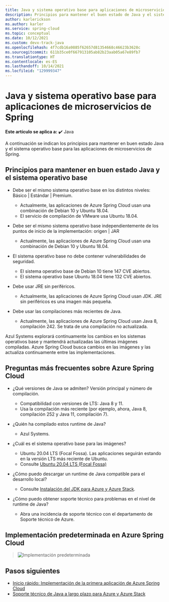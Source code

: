 ```yaml
---
title: Java y sistema operativo base para aplicaciones de microservicios de Azure Spring Cloud
description: Principios para mantener el buen estado de Java y el sistema operativo base para las aplicaciones de microservicios de Azure Spring Cloud
author: karlerickson
ms.author: karler
ms.service: spring-cloud
ms.topic: conceptual
ms.date: 10/12/2021
ms.custom: devx-track-java
ms.openlocfilehash: 4f7cdb16a9885f62657d81354668c46623b3628c
ms.sourcegitcommit: 611b35ce0f667913105ab82b23aab05a67e89fb7
ms.translationtype: HT
ms.contentlocale: es-ES
ms.lasthandoff: 10/14/2021
ms.locfileid: "129999347"
---
```

# <a name="java-and-base-os-for-spring-microservice-apps"></a>Java y sistema operativo base para aplicaciones de microservicios de Spring

**Este artículo se aplica a:** ✔️ Java

A continuación se indican los principios para mantener en buen estado Java y el sistema operativo base para las aplicaciones de microservicios de Spring.

## <a name="principles-for-healthy-java-and-base-os"></a>Principios para mantener en buen estado Java y el sistema operativo base

* Debe ser el mismo sistema operativo base en los distintos niveles: Básico | Estándar | Premium.

    * Actualmente, las aplicaciones de Azure Spring Cloud usan una combinación de Debian 10 y Ubuntu 18.04.
    * El servicio de compilación de VMware usa Ubuntu 18.04.

* Debe ser el mismo sistema operativo base independientemente de los puntos de inicio de la implementación: origen | JAR

    * Actualmente, las aplicaciones de Azure Spring Cloud usan una combinación de Debian 10 y Ubuntu 18.04.

* El sistema operativo base no debe contener vulnerabilidades de seguridad.

    * El sistema operativo base de Debian 10 tiene 147 CVE abiertos.
    * El sistema operativo base Ubuntu 18.04 tiene 132 CVE abiertos.

* Debe usar JRE sin periféricos.

    * Actualmente, las aplicaciones de Azure Spring Cloud usan JDK. JRE sin periféricos es una imagen más pequeña.

* Debe usar las compilaciones más recientes de Java.

    * Actualmente, las aplicaciones de Azure Spring Cloud usan Java 8, compilación 242. Se trata de una compilación no actualizada.

Azul Systems explorará continuamente los cambios en los sistemas operativos base y mantendrá actualizadas las últimas imágenes compiladas. Azure Spring Cloud busca cambios en las imágenes y las actualiza continuamente entre las implementaciones.

## <a name="faq-for-azure-spring-cloud"></a>Preguntas más frecuentes sobre Azure Spring Cloud

* ¿Qué versiones de Java se admiten? Versión principal y número de compilación.

    * Compatibilidad con versiones de LTS: Java 8 y 11.
    * Usa la compilación más reciente (por ejemplo, ahora, Java 8, compilación 252 y Java 11, compilación 7).

* ¿Quién ha compilado estos runtime de Java?

    * Azul Systems.

* ¿Cuál es el sistema operativo base para las imágenes?

    * Ubuntu 20.04 LTS (Focal Fossa). Las aplicaciones seguirán estando en la versión LTS más reciente de Ubuntu.
    * Consulte [Ubuntu 20.04 LTS (Focal Fossa)](http://releases.ubuntu.com/focal/)

* ¿Cómo puedo descargar un runtime de Java compatible para el desarrollo local?

    * Consulte [Instalación del JDK para Azure y Azure Stack](/azure/developer/java/fundamentals/java-jdk-install).

* ¿Cómo puedo obtener soporte técnico para problemas en el nivel de runtime de Java?

    * Abra una incidencia de soporte técnico con el departamento de Soporte técnico de Azure.

## <a name="default-deployment-on-azure-spring-cloud"></a>Implementación predeterminada en Azure Spring Cloud

> ![Implementación predeterminada](media/spring-cloud-principles/spring-cloud-default-deployment.png)

## <a name="next-steps"></a>Pasos siguientes

* [Inicio rápido: Implementación de la primera aplicación de Azure Spring Cloud](./quickstart.md)
* [Soporte técnico de Java a largo plazo para Azure y Azure Stack](/azure/developer/java/fundamentals/java-support-on-azure)

